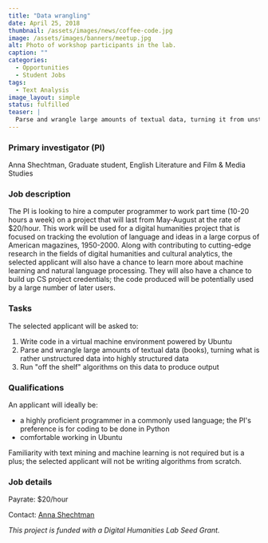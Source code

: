 ```yaml
---
title: "Data wrangling"
date: April 25, 2018
thumbnail: /assets/images/news/coffee-code.jpg
image: /assets/images/banners/meetup.jpg
alt: Photo of workshop participants in the lab.
caption: ""
categories: 
  - Opportunities
  - Student Jobs
tags:
  - Text Analysis
image_layout: simple
status: fulfilled
teaser: |
  Parse and wrangle large amounts of textual data, turning it from unstructured into highly structured.
---
```


### Primary investigator (PI)
Anna Shechtman, Graduate student, English Literature and Film & Media Studies
  
### Job description
The PI is looking to hire a computer programmer to work part time (10-20 hours a week) on a project that will last from May-August at the rate of $20/hour. This work will be used for a digital humanities project that is focused on tracking the evolution of language and ideas in a large corpus of American magazines, 1950-2000. Along with contributing to cutting-edge research in the fields of digital humanities and cultural analytics, the selected applicant will also have a chance to learn more about machine learning and natural language processing. They will also have a chance to build up CS project credentials; the code produced will be potentially used by a large number of later users.

### Tasks
The selected applicant will be asked to:

1. Write code in a virtual machine environment powered by Ubuntu
2. Parse and wrangle large amounts of textual data (books), turning what is rather
unstructured data into highly structured data
3. Run "off the shelf" algorithms on this data to produce output

### Qualifications
An applicant will ideally be: 
- a highly proficient programmer in a commonly used language; the PI's preference is for coding to be done in Python
- comfortable working in Ubuntu

Familiarity with text mining and machine learning is not required but is a plus; the selected applicant will not be writing algorithms from scratch.

### Job details
Payrate: $20/hour

Contact: [Anna Shechtman](mailto:anna.shechtman@yale.edu)

*This project is funded with a Digital Humanities Lab Seed Grant.*